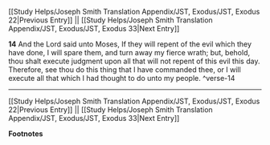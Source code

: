 [[Study Helps/Joseph Smith Translation Appendix/JST, Exodus/JST, Exodus 22|Previous Entry]]  ||  [[Study Helps/Joseph Smith Translation Appendix/JST, Exodus/JST, Exodus 33|Next Entry]]

**14**  And the Lord said unto Moses, If they will repent of the evil which they have done, I will spare them, and turn away my fierce wrath; but, behold, thou shalt execute judgment upon all that will not repent of this evil this day. Therefore, see thou do this thing that I have commanded thee, or I will execute all that which I had thought to do unto my people. ^verse-14


---
[[Study Helps/Joseph Smith Translation Appendix/JST, Exodus/JST, Exodus 22|Previous Entry]]  ||  [[Study Helps/Joseph Smith Translation Appendix/JST, Exodus/JST, Exodus 33|Next Entry]]


**Footnotes**

